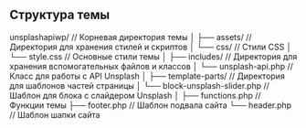 ## Структура темы
unsplashapiwp/                  // Корневая директория темы
│
├── assets/                  // Директория для хранения стилей и скриптов
│   └── css/                 // Стили CSS
│       └── style.css        // Основные стили темы
│
├── includes/                // Директория для хранения вспомогательных файлов и классов
│   └── unsplash-api.php     // Класс для работы с API Unsplash
│
├── template-parts/          // Директория для шаблонов частей страницы
│   └── block-unsplash-slider.php  // Шаблон для блока с слайдером Unsplash
│
├── functions.php            // Функции темы
├── footer.php               // Шаблон подвала сайта
└── header.php               // Шаблон шапки сайта